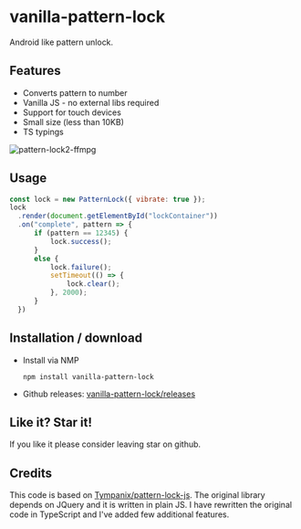 # vanilla-pattern-lock
Android like pattern unlock.

## Features

* Converts pattern to number
* Vanilla JS - no external libs required
* Support for touch devices
* Small size (less than 10KB)
* TS typings

![pattern-lock2-ffmpg](https://user-images.githubusercontent.com/8268674/145471565-15d1bc26-fb09-4471-9cf7-a699f378762e.gif)

## Usage

```javascript
const lock = new PatternLock({ vibrate: true });
lock
  .render(document.getElementById("lockContainer"))
  .on("complete", pattern => {
      if (pattern == 12345) {
          lock.success();
      }
      else {
          lock.failure();
          setTimeout(() => {
              lock.clear();
          }, 2000);
      }
  })
```

## Installation / download

* Install via NMP

  ```
  npm install vanilla-pattern-lock
  ```

* Github releases: [vanilla-pattern-lock/releases](https://github.com/maxwroc/vanilla-pattern-lock/releases)

## Like it? Star it!

If you like it please consider leaving star on github.

## Credits

This code is based on [Tympanix/pattern-lock-js](https://github.com/Tympanix/pattern-lock-js). The original library depends on JQuery and it is written in plain JS. I have rewritten the original code in TypeScript and I've added few additional features.